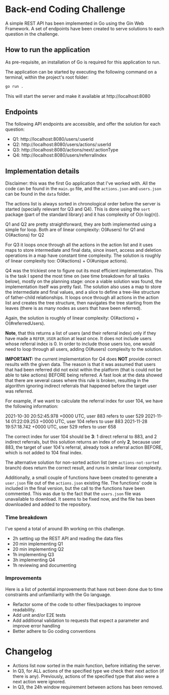 # Back-end Coding Challenge

A simple REST API has been implemented in Go using the Gin Web Framework. A set of endpoints have been created to serve solutions to each question in the challenge.

## How to run the application

As pre-requisite, an installation of Go is required for this application to run.

The application can be started by executing the following command on a terminal, within the project's root folder:

```bash
go run .
```

This will start the server and make it available at http://localhost:8080

## Endpoints

The following API endpoints are accessible, and offer the solution for each question:

- Q1: http://localhost:8080/users/:userId
- Q2: http://localhost:8080/users/actions/:userId
- Q3: http://localhost:8080/actions/next/:actionType
- Q4: http://localhost:8080/users/referralIndex

## Implementation details

Disclaimer: this was the first Go application that I've worked with.
All the code can be found in the `main.go` file, and the `actions.json` and `users.json` can be found in the `data` folder.

The actions list is always sorted in chronological order before the server is started (specially relevant for Q3 and Q4). This is done using the `sort` package (part of the standard library) and it has complexity of O(n log(n)).

Q1 and Q2 are pretty straightforward, they are both implemented using a simple for loop. Both are of linear complexity: O(#users) for Q1 and O(#actions) for Q2

For Q3 it loops once through all the actions in the action list and it uses maps to store intermediate and final data, since insert, access and deletion operations in a map have constant time complexity. The solution is roughly of linear complexity too: O(#actions) + O(#unique actions).

Q4 was the trickiest one to figure out its most efficient implementation. This is the task I spend the most time on (see time breakdown for all tasks below), mostly on the planning stage: once a viable solution was found, the implementation itself was pretty fast. The solution also uses a map to store the intermediate and final values, and a slice to define a tree-like structure of father-child relationships. It loops once through all actions in the action list and creates the tree structure, then navigates the tree starting from the leaves (there is as many nodes as users that have been referred).

Again, the solution is roughly of linear complexity: O(#actions) + O(#referredUsers).

**Note**, that this returns a list of users (and their referral index) only if they have made a `REFER_USER` action at least once. It does not include users whose referral index is 0. In order to include those users too, one would need to loop through all users, adding O(#users) complexity to the solution.

**IMPORTANT:** the current implementation for Q4 does **NOT** provide correct results with the given data. The reason is that it was assumed that users that had been referred did not exist within the platform (that is could not be able to take actions) BEFORE being referred. A fast look at the data showed that there are several cases where this rule is broken, resulting in the algorithm ignoring indirect referrals that happened before the target user was referred. 

For example, if we want to calculate the referral index for user 104, we have the following information:

2021-10-30 20:52:45.978 +0000 UTC, user 883 refers to user 529
2021-11-14 01:22:09.253 +0000 UTC, user 104 refers to user 883
2021-11-28 19:57:18.742 +0000 UTC, user 529 refers to user 658

The correct index for user 104 should be **3**: 1 direct referral to 883, and 2 indirect referrals, but this solution returns an index of only **2**, because user 883, the target of user 104's referral, already took a referral action BEFORE, which is not added to 104 final index. 

The alternative solution for non-sorted action list (see `actions-not-sorted` branch) does return the correct result, and runs in similar linear complexity.

Additionally, a small couple of functions have been created to generate a `user.json` file out of the `actions.json` existing file. The functions' code is included in the final version, but the call to the functions have been commented. This was due to the fact that the `users.json` file was unavailable to download. It seems to be fixed now, and the file has been downloaded and added to the repository.

### Time breakdown

I've spend a total of around 8h working on this challenge.

- 2h setting up the REST API and reading the data files
- 20 min implementing Q1
- 20 min implementing Q2
- 1h implementing Q3
- 3h implementing Q4
- 1h reviewing and documenting

### Improvements

Here is a list of potential improvements that have not been done due to time constraints and unfamiliarity with the Go language.

- Refactor some of the code to other files/packages to improve readability.
- Add unit and/or E2E tests
- Add additional validation to requests that expect a parameter and improve error handling
- Better adhere to Go coding conventions

# Changelog

- Actions list now sorted in the main function, before initiating the server.
- In Q3, for ALL actions of the specified type we check their next action (if there is any). Previously, actions of the specified type that also were a next action were ignored.
- In Q3, the 24h window requirement between actions has been removed.